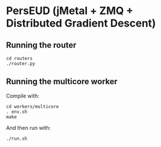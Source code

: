 # PersEUD (jMetal + ZMQ + Distributed Gradient Descent)

## Running the router

```
cd routers
./router.py
```

## Running the multicore worker

Compile with:

```
cd workers/multicore
. env.sh
make
```
And then run with:
```
./run.sh
```

